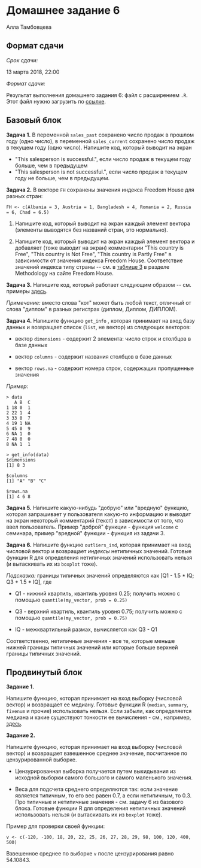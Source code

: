 Домашнее задание 6
================
Алла Тамбовцева

Формат сдачи
------------

*Срок сдачи:*

13 марта 2018, 22:00

*Формат сдачи:*

Результат выполнения домашнего задания 6: файл с расширением `.R`. Этот файл нужно загрузить по [ссылке](https://www.dropbox.com/request/nWpkCl4DIBSGb8V2YkwC). 


Базовый блок
----------------------

**Задача 1.** В переменной `sales_past` сохранено число продаж в прошлом году (одно число), в переменной `sales_current` сохранено число продаж в текущем году (одно число). Напишите код, который выводит на экран 

* "This salesperson is successful.", если число продаж в текущем году больше, чем в предыдущем
* "This salesperson is not successful.", если число продаж в текущем году не больше, чем в предыдущем.


**Задача 2.** В векторе `FH` сохранены значения индекса Freedom House для разных стран:

```
FH <- c(Albania = 3, Austria = 1, Bangladesh = 4, Romania = 2, Russia = 6, Chad = 6.5)
```

1) Напишите код, который выводит на экран каждый элемент вектора (элементы выводятся без названий стран, это нормально).

2) Напишите код, который выводит на экран каждый элемент вектора и добавляет (тоже выводит на экран) комментарии "This country is Free", "This country is Not Free", "This country is Partly Free" в зависимости от значения индекса Freedom House. Соответствие значений индекса типу страны -- см. в [таблице 3](https://freedomhouse.org/report/freedom-world-2016/methodology) в разделе Methodology на сайте Freedom House.

**Задача 3.** Напишите код, который работает следующим образом -- см. примеры [здесь](https://github.com/allatambov/R-programming-4/blob/master/homeworks/hw6/hw6.png).

*Примечание:* вместо слова "кот" может быть любой текст, отличный от слова "диплом" в разных регистрах (диплом, Диплом, ДИПЛОМ).


**Задача 4.** Напишите функцию `get_info` , которая принимает на вход базу данных и возвращает список (`list`, не вектор) из следующих векторов:

* вектор `dimensions` - содержит 2 элемента: число строк и столбцов в базе данных

* вектор `columns` - содержит названия столбцов в базе данных

* вектор `rows.na` - содержит номера строк, содержащих пропущенные значения

*Пример:*

```
> data
   A B  C
1 18 0  1
2 22 1  4
3 33 0  7
4 19 1 NA
5 45 0  9
6 NA 1  0
7 48 0  0
8 NA 1  1

> get_info(data)
$dimensions
[1] 8 3

$columns
[1] "A" "B" "C"

$rows.na
[1] 4 6 8

```


**Задача 5.** Напишите какую-нибудь "добрую" или "вредную" функцию, которая запрашивает у пользователя какую-то информацию и выводит на экран некоторый комментарий (текст) в зависимости от того, что ввел пользователь. Пример "доброй" функции - функция `welcome` с семинара, пример "вредной" функции - функция из задачи 3. 


**Задача 6.** Напишите функцию `outliers_ind`, которая принимает на вход числовой вектор и возвращает *индексы* нетипичных значений. Готовые функции R для определения нетипичных значений использовать нельзя (и вытаскивать их из `boxplot` тоже).

*Подсказка:* границы типичных значений определяются как [Q1 - 1.5 * IQ; Q3 + 1.5 * IQ], где

* Q1 - нижний квартиль, квантиль уровня 0.25; получить можно с помощью `quantile(my_vector, prob = 0.25)`

* Q3 - верхний квартиль, квантиль уровня 0.75; получить можно с помощью `quantile(my_vector, prob = 0.75)`

* IQ - межквартильный размах, вычисляется как Q3 - Q1

Соответственно, нетипичные значения - все те, которые меньше нижней границы типичных значений или которые больше верхней границы типичных значений.


Продвинутый блок
----------------------

**Задание 1.**

Напишите функцию, которая принимает на вход выборку (числовой вектор) и возвращает ее медиану. Готовые функции R (`median`, `summary`, `fivenum` и прочие) использовать нельзя. Если забыли, как определяется медиана и какие существуют тонкости ее вычисления - см., например, [здесь](https://ru.wikipedia.org/wiki/%D0%9C%D0%B5%D0%B4%D0%B8%D0%B0%D0%BD%D0%B0_(%D1%81%D1%82%D0%B0%D1%82%D0%B8%D1%81%D1%82%D0%B8%D0%BA%D0%B0)).

**Задание 2.**

Напишите функцию, которая принимает на вход выборку (числовой вектор) и возвращает взвешенное среднее значение, посчитанное по цензурированной выборке.

* Цензурированная выборка получается путем выкидывания из исходной выборки самого большого и самого маленького значения. 

* Веса для подсчета среднего определяются так: если значение является типичным, то его вес равен 0.7, а если нетипичным, то 0.3. Про типичные и нетипичные значения - см. задачу 6 из базового блока. Готовые функции R для определения нетипичных значений использовать нельзя (и вытаскивать их из `boxplot` тоже).

Пример для проверки своей функции:
```
v <- c(-120, -100, 18, 20, 22, 25, 26, 27, 28, 29, 98, 100, 120, 400, 500)
```

Взвешенное среднее по выборке `v` после цензурирования равно 54.10843.